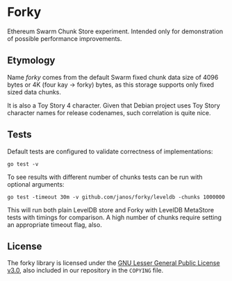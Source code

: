 # Forky

Ethereum Swarm Chunk Store experiment. Intended only for demonstration of possible performance improvements.

## Etymology

Name _forky_ comes from the default Swarm fixed chunk data size of 4096 bytes or 4K (four kay -> forky) bytes, as this storage supports only fixed sized data chunks.

It is also a Toy Story 4 character. Given that Debian project uses Toy Story character names for release codenames, such correlation is quite nice.

## Tests

Default tests are configured to validate correctness of implementations:

```
go test -v 
```

To see results with different number of chunks tests can be run with optional arguments:

```
go test -timeout 30m -v github.com/janos/forky/leveldb -chunks 1000000
```

This will run both plain LevelDB store and Forky with LevelDB MetaStore tests with timings for comparison. A high number of chunks require setting an appropriate timeout flag, also.


## License

The forky library is licensed under the
[GNU Lesser General Public License v3.0](https://www.gnu.org/licenses/lgpl-3.0.en.html), also
included in our repository in the `COPYING` file.
